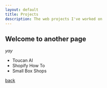 ```yaml
---
layout: default
title: Projects
description: The web projects I've worked on
---
```


## Welcome to another page

_yay_

- Toucan AI
- Shopify How To
- Small Box Shops

[back](../)
